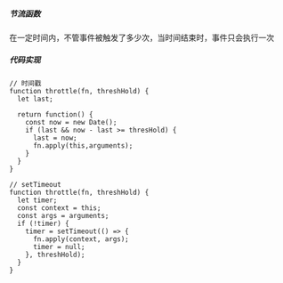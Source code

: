 ##### 节流函数
  在一定时间内，不管事件被触发了多少次，当时间结束时，事件只会执行一次

##### 代码实现

    // 时间戳
    function throttle(fn, threshHold) {
      let last;

      return function() {
        const now = new Date();
        if (last && now - last >= thresHold) {
          last = now;
          fn.apply(this,arguments);
        }
      }
    }

    // setTimeout
    function throttle(fn, threshHold) {
      let timer;
      const context = this;
      const args = arguments;
      if (!timer) {
        timer = setTimeout(() => {
          fn.apply(context, args);
          timer = null;
        }, threshHold);
      }
    }